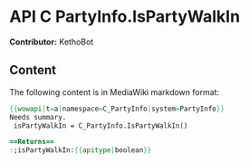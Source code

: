 # API C PartyInfo.IsPartyWalkIn

**Contributor:** KethoBot

## Content

The following content is in MediaWiki markdown format:

```mediawiki
{{wowapi|t=a|namespace=C_PartyInfo|system=PartyInfo}}
Needs summary.
 isPartyWalkIn = C_PartyInfo.IsPartyWalkIn()

==Returns==
:;isPartyWalkIn:{{apitype|boolean}}
```